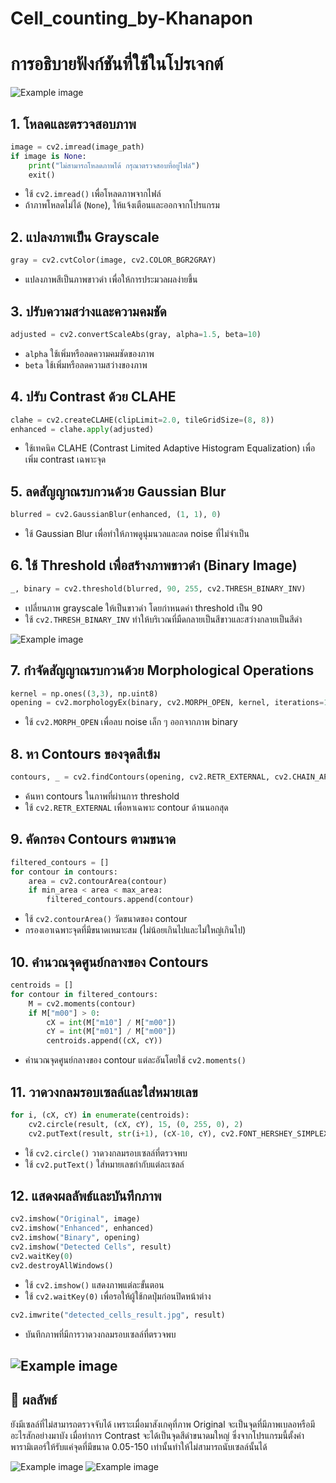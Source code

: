 # Cell_counting_by-Khanapon
# การอธิบายฟังก์ชันที่ใช้ในโปรเจกต์
![Example image](bloodcell.jpg)
## 1. โหลดและตรวจสอบภาพ
```python
image = cv2.imread(image_path)
if image is None:
    print("ไม่สามารถโหลดภาพได้ กรุณาตรวจสอบที่อยู่ไฟล์")
    exit()
```
- ใช้ `cv2.imread()` เพื่อโหลดภาพจากไฟล์
- ถ้าภาพโหลดไม่ได้ (`None`), ให้แจ้งเตือนและออกจากโปรแกรม

## 2. แปลงภาพเป็น Grayscale
```python
gray = cv2.cvtColor(image, cv2.COLOR_BGR2GRAY)
```
- แปลงภาพสีเป็นภาพขาวดำ เพื่อให้การประมวลผลง่ายขึ้น

## 3. ปรับความสว่างและความคมชัด
```python
adjusted = cv2.convertScaleAbs(gray, alpha=1.5, beta=10)
```
- `alpha` ใช้เพิ่มหรือลดความคมชัดของภาพ
- `beta` ใช้เพิ่มหรือลดความสว่างของภาพ

## 4. ปรับ Contrast ด้วย CLAHE
```python
clahe = cv2.createCLAHE(clipLimit=2.0, tileGridSize=(8, 8))
enhanced = clahe.apply(adjusted)
```
- ใช้เทคนิค CLAHE (Contrast Limited Adaptive Histogram Equalization) เพื่อเพิ่ม contrast เฉพาะจุด

## 5. ลดสัญญาณรบกวนด้วย Gaussian Blur
```python
blurred = cv2.GaussianBlur(enhanced, (1, 1), 0)
```
- ใช้ Gaussian Blur เพื่อทำให้ภาพดูนุ่มนวลและลด noise ที่ไม่จำเป็น

## 6. ใช้ Threshold เพื่อสร้างภาพขาวดำ (Binary Image)
```python
_, binary = cv2.threshold(blurred, 90, 255, cv2.THRESH_BINARY_INV)
```
- เปลี่ยนภาพ grayscale ให้เป็นขาวดำ โดยกำหนดค่า threshold เป็น 90
- ใช้ `cv2.THRESH_BINARY_INV` ทำให้บริเวณที่มืดกลายเป็นสีขาวและสว่างกลายเป็นสีดำ

![Example image](img/Binary1.png)

## 7. กำจัดสัญญาณรบกวนด้วย Morphological Operations
```python
kernel = np.ones((3,3), np.uint8)
opening = cv2.morphologyEx(binary, cv2.MORPH_OPEN, kernel, iterations=1)
```
- ใช้ `cv2.MORPH_OPEN` เพื่อลบ noise เล็ก ๆ ออกจากภาพ binary

## 8. หา Contours ของจุดสีเข้ม
```python
contours, _ = cv2.findContours(opening, cv2.RETR_EXTERNAL, cv2.CHAIN_APPROX_SIMPLE)
```
- ค้นหา contours ในภาพที่ผ่านการ threshold
- ใช้ `cv2.RETR_EXTERNAL` เพื่อหาเฉพาะ contour ด้านนอกสุด

## 9. คัดกรอง Contours ตามขนาด
```python
filtered_contours = []
for contour in contours:
    area = cv2.contourArea(contour)
    if min_area < area < max_area:
        filtered_contours.append(contour)
```
- ใช้ `cv2.contourArea()` วัดขนาดของ contour
- กรองเอาเฉพาะจุดที่มีขนาดเหมาะสม (ไม่น้อยเกินไปและไม่ใหญ่เกินไป)

## 10. คำนวณจุดศูนย์กลางของ Contours
```python
centroids = []
for contour in filtered_contours:
    M = cv2.moments(contour)
    if M["m00"] > 0:
        cX = int(M["m10"] / M["m00"])
        cY = int(M["m01"] / M["m00"])
        centroids.append((cX, cY))
```
- คำนวณจุดศูนย์กลางของ contour แต่ละอันโดยใช้ `cv2.moments()`

## 11. วาดวงกลมรอบเซลล์และใส่หมายเลข
```python
for i, (cX, cY) in enumerate(centroids):
    cv2.circle(result, (cX, cY), 15, (0, 255, 0), 2)
    cv2.putText(result, str(i+1), (cX-10, cY), cv2.FONT_HERSHEY_SIMPLEX, 0.5, (255, 0, 0), 2)
```
- ใช้ `cv2.circle()` วาดวงกลมรอบเซลล์ที่ตรวจพบ
- ใช้ `cv2.putText()` ใส่หมายเลขกำกับแต่ละเซลล์

## 12. แสดงผลลัพธ์และบันทึกภาพ
```python
cv2.imshow("Original", image)
cv2.imshow("Enhanced", enhanced)
cv2.imshow("Binary", opening)
cv2.imshow("Detected Cells", result)
cv2.waitKey(0)
cv2.destroyAllWindows()
```
- ใช้ `cv2.imshow()` แสดงภาพแต่ละขั้นตอน
- ใช้ `cv2.waitKey(0)` เพื่อรอให้ผู้ใช้กดปุ่มก่อนปิดหน้าต่าง

```python
cv2.imwrite("detected_cells_result.jpg", result)
```
- บันทึกภาพที่มีการวาดวงกลมรอบเซลล์ที่ตรวจพบ

![Example image](img/Detected.png)
---

## 🔹 ผลลัพธ์
ยังมีเซลล์ที่ไม่สามารถตรวจจับได้ เพราะเมื่อมาสังเกคุที่ภาพ Original จะเป็นจุดที่มีภาพเบลอหรือมีอะไรสักอย่างมาบัง เมื่อทำการ Contrast จะได้เป็นจุดสีดำขนาดมใหญ่ ซึ่งจากโปรแกรมนี้ตั้งค่าพารามิเตอร์ให้รับแค่จุดที่มีขนาด 0.05-150 เท่านั้นทำให้ไม่สามารถนับเซลล์นั้นได้ 

![Example image](img/Original.png)
![Example image](img/Binary.png)


